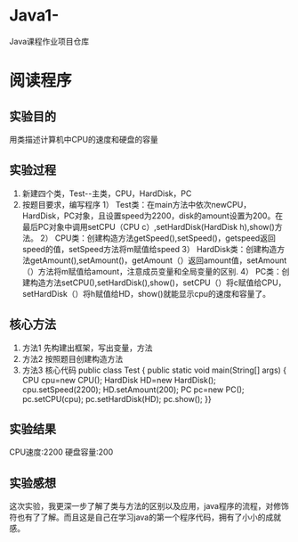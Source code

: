  # Java1-
Java课程作业项目仓库

# 阅读程序

## 实验目的
用类描述计算机中CPU的速度和硬盘的容量

## 实验过程
1.  新建四个类，Test--主类，CPU，HardDisk，PC
2.  按题目要求，编写程序
1） Test类：在main方法中依次newCPU，HardDisk，PC对象，且设置speed为2200，disk的amount设置为200。在最后PC对象中调用setCPU（CPU c）,setHardDisk(HardDisk h),show()方法。
2） CPU类：创建构造方法getSpeed(),setSpeed()，getspeed返回speed的值，setSpeed方法将m赋值给speed
3） HardDisk类：创建构造方法getAmount(),setAmount()，getAmount（）返回amount值，setAmount（）方法将m赋值给amount，注意成员变量和全局变量的区别.
4） PC类：创建构造方法setCPU(),setHardDisk(),show()，setCPU（）将c赋值给CPU，setHardDisk（）将h赋值给HD，show()就能显示cpu的速度和容量了。

## 核心方法
1. 方法1 先构建出框架，写出变量，方法
2. 方法2 按照题目创建构造方法
3. 方法3 核心代码
 public class Test {
	 public static void main(String[] args) {
	 	CPU cpu=new CPU();
	 	HardDisk HD=new HardDisk();
	 	cpu.setSpeed(2200);
	 	HD.setAmount(200);
	 	PC pc=new PC();
	 	pc.setCPU(cpu);
	 	pc.setHardDisk(HD);
	 	pc.show();
 	}}

## 实验结果
 CPU速度:2200
 硬盘容量:200
## 实验感想
这次实验，我更深一步了解了类与方法的区别以及应用，java程序的流程，对修饰符也有了了解。而且这是自己在学习java的第一个程序代码，拥有了小小的成就感。
